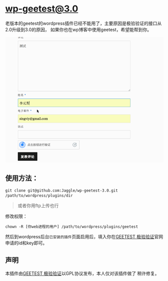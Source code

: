 # wp-geetest@3.0

老版本的geetest的wordpress插件已经不能用了，主要原因是极验验证的接口从2.0升级到3.0的原因，
如果你也在wp博客中使用geetest，希望能帮到你。

![](assets/geetest.gif)


## 使用方法：

    git clone git@github.com:Jaggle/wp-geetest-3.0.git /path/to/wordpress/plugins/dir
    
    
> 或者你用ftp上传也行
    

修改权限：

    chown -R [你web进程的用户] /path/to/wordpress/plugins/geetest


然后到wordpress后台`已安装的插件`页面启用后，填入你在[GEETEST 极验验证](http://www.geetest.com/)官网申请的id和key即可。

## 声明

本插件由[GEETEST 极验验证](http://www.geetest.com/)以GPL协议发布，本人仅对该插件做了
稍许修复。

    
